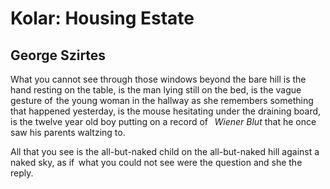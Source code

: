 # Kolar: Housing Estate
## George Szirtes
What you cannot see through those windows
beyond the bare hill
is the hand resting on the table,
is the man lying still
on the bed, is the vague gesture
of  the young woman in the hallway
as she remembers something that happened yesterday,
is the mouse hesitating under the draining board,
is the twelve year old boy putting on a record
of   _Wiener Blut_ that he once saw
his parents waltzing to.

All that you see is the all-but-naked child
on the all-but-naked hill against a naked sky,
as if  what you could not see were the question
and she the reply.